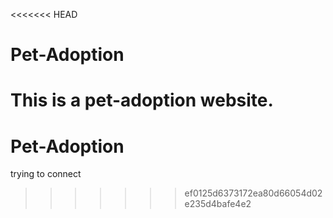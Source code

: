 <<<<<<< HEAD
# Pet-Adoption

This is a pet-adoption website.
=======
# Pet-Adoption

trying to connect
>>>>>>> ef0125d6373172ea80d66054d02e235d4bafe4e2

